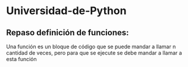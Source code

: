 # Universidad-de-Python

## Repaso definición de funciones:
Una función es un bloque de código que se puede mandar a llamar n cantidad de veces, pero para que se ejecute se debe mandar a llamar a esta función